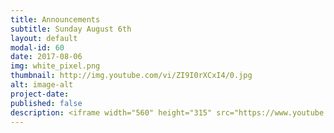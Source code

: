 ```yaml
---
title: Announcements
subtitle: Sunday August 6th
layout: default
modal-id: 60
date: 2017-08-06
img: white_pixel.png
thumbnail: http://img.youtube.com/vi/ZI9I0rXCxI4/0.jpg
alt: image-alt
project-date:
published: false
description: <iframe width="560" height="315" src="https://www.youtube.com/embed/ZI9I0rXCxI4" frameborder="0" allowfullscreen></iframe>
---
```

